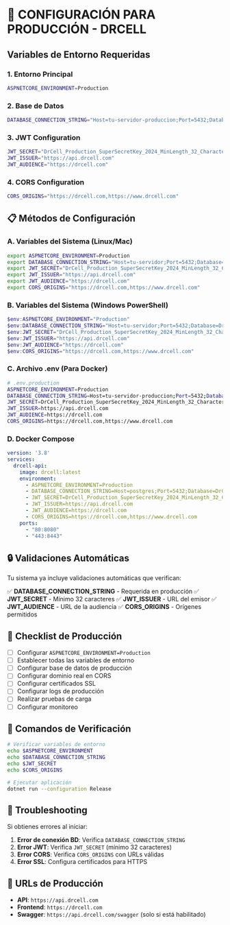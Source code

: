 # 🚀 CONFIGURACIÓN PARA PRODUCCIÓN - DRCELL

## Variables de Entorno Requeridas

### 1. **Entorno Principal**
```bash
ASPNETCORE_ENVIRONMENT=Production
```

### 2. **Base de Datos**
```bash
DATABASE_CONNECTION_STRING="Host=tu-servidor-produccion;Port=5432;Database=DrCell;Username=tu-usuario;Password=tu-password-seguro"
```

### 3. **JWT Configuration**
```bash
JWT_SECRET="DrCell_Production_SuperSecretKey_2024_MinLength_32_Characters_!@#$%^&*()"
JWT_ISSUER="https://api.drcell.com"
JWT_AUDIENCE="https://drcell.com"
```

### 4. **CORS Configuration**
```bash
CORS_ORIGINS="https://drcell.com,https://www.drcell.com"
```

## 📋 Métodos de Configuración

### **A. Variables del Sistema (Linux/Mac)**
```bash
export ASPNETCORE_ENVIRONMENT=Production
export DATABASE_CONNECTION_STRING="Host=tu-servidor;Port=5432;Database=DrCell;Username=tu-usuario;Password=tu-password"
export JWT_SECRET="DrCell_Production_SuperSecretKey_2024_MinLength_32_Characters"
export JWT_ISSUER="https://api.drcell.com"
export JWT_AUDIENCE="https://drcell.com"
export CORS_ORIGINS="https://drcell.com,https://www.drcell.com"
```

### **B. Variables del Sistema (Windows PowerShell)**
```powershell
$env:ASPNETCORE_ENVIRONMENT="Production"
$env:DATABASE_CONNECTION_STRING="Host=tu-servidor;Port=5432;Database=DrCell;Username=tu-usuario;Password=tu-password"
$env:JWT_SECRET="DrCell_Production_SuperSecretKey_2024_MinLength_32_Characters"
$env:JWT_ISSUER="https://api.drcell.com"
$env:JWT_AUDIENCE="https://drcell.com"
$env:CORS_ORIGINS="https://drcell.com,https://www.drcell.com"
```

### **C. Archivo .env (Para Docker)**
```bash
# .env.production
ASPNETCORE_ENVIRONMENT=Production
DATABASE_CONNECTION_STRING=Host=tu-servidor-produccion;Port=5432;Database=DrCell;Username=tu-usuario;Password=tu-password-seguro
JWT_SECRET=DrCell_Production_SuperSecretKey_2024_MinLength_32_Characters_!@#$%^&*()
JWT_ISSUER=https://api.drcell.com
JWT_AUDIENCE=https://drcell.com
CORS_ORIGINS=https://drcell.com,https://www.drcell.com
```

### **D. Docker Compose**
```yaml
version: '3.8'
services:
  drcell-api:
    image: drcell:latest
    environment:
      - ASPNETCORE_ENVIRONMENT=Production
      - DATABASE_CONNECTION_STRING=Host=postgres;Port=5432;Database=DrCell;Username=drcell;Password=secure_password
      - JWT_SECRET=DrCell_Production_SuperSecretKey_2024_MinLength_32_Characters
      - JWT_ISSUER=https://api.drcell.com
      - JWT_AUDIENCE=https://drcell.com
      - CORS_ORIGINS=https://drcell.com,https://www.drcell.com
    ports:
      - "80:8080"
      - "443:8443"
```

## 🔒 Validaciones Automáticas

Tu sistema ya incluye validaciones automáticas que verifican:

✅ **DATABASE_CONNECTION_STRING** - Requerida en producción
✅ **JWT_SECRET** - Mínimo 32 caracteres
✅ **JWT_ISSUER** - URL del emisor
✅ **JWT_AUDIENCE** - URL de la audiencia
✅ **CORS_ORIGINS** - Orígenes permitidos

## 🚨 Checklist de Producción

- [ ] Configurar `ASPNETCORE_ENVIRONMENT=Production`
- [ ] Establecer todas las variables de entorno
- [ ] Configurar base de datos de producción
- [ ] Configurar dominio real en CORS
- [ ] Configurar certificados SSL
- [ ] Configurar logs de producción
- [ ] Realizar pruebas de carga
- [ ] Configurar monitoreo

## 🎯 Comandos de Verificación

```bash
# Verificar variables de entorno
echo $ASPNETCORE_ENVIRONMENT
echo $DATABASE_CONNECTION_STRING
echo $JWT_SECRET
echo $CORS_ORIGINS

# Ejecutar aplicación
dotnet run --configuration Release
```

## 🔧 Troubleshooting

Si obtienes errores al iniciar:

1. **Error de conexión BD**: Verifica `DATABASE_CONNECTION_STRING`
2. **Error JWT**: Verifica `JWT_SECRET` (mínimo 32 caracteres)
3. **Error CORS**: Verifica `CORS_ORIGINS` con URLs válidas
4. **Error SSL**: Configura certificados para HTTPS

## 📱 URLs de Producción

- **API**: `https://api.drcell.com`
- **Frontend**: `https://drcell.com`
- **Swagger**: `https://api.drcell.com/swagger` (solo si está habilitado) 
